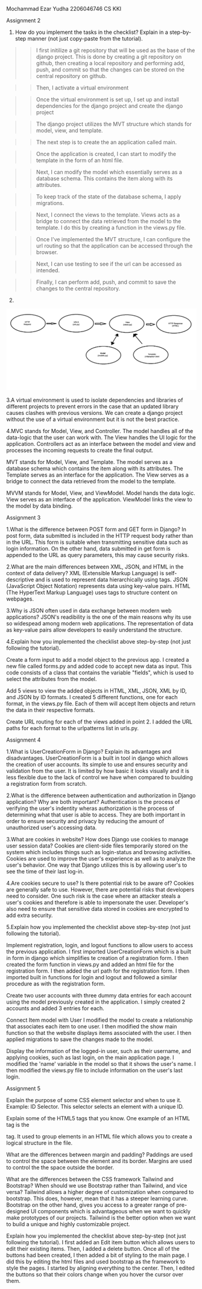 Mochammad Ezar Yudha
2206046746
CS KKI

Assignment 2

1. How do you implement the tasks in the checklist? Explain in a step-by-step manner (not just copy-paste from the tutorial).
>> I first initilize a git repository that will be used as the base of the django project.
> This is done by creating a git repository on github, then creating a local repository and performing add, push, and commit so that the changes can be stored on the central repository on github.

>>Then, I activate a virtual environment

>>Once the virtual environment is set up, I set up and install dependencies for the django project and create the django project

>>The django project utilizes the MVT structure which stands for model, view, and template.

>>The next step is to create the an application called main.

>>Once the application is created, I can start to modify the template in the form of an html file.

>>Next, I can modify the model which essentially serves as a database schema. This contains the item along with its attributes.

>>To keep track of the state of the database schema, I apply migrations.

>>Next, I connect the views to the template. Views acts as a bridge to connect the data retrieved from the model to the template. I do this by creating a function in the views.py file.

>>Once I've implemented the MVT structure, I can configure the url routing so that the application can be accessed through the browser.

>>Next, I can use testing to see if the url can be accessed as intended.

>>Finally, I can perform add, push, and commit to save the changes to the central repository.

2.
<img src="Diagram/PBDDiagram1.png">



3.A virtual environment is used to isolate dependencies and libraries of different projects to prevent errors in the case that an updated library causes clashes with previous versions. We can create a django project without the use of a virtual environment but it is not the best practice.

4.MVC stands for Model, View, and Controller. The model handles all of the data-logic that the user can work with. The View handles the UI logic for the application. Controllers act as an interface between the model and view and processes the incoming requests to create the final output.

MVT stands for Model, View, and Template. The model serves as a database schema which contains the item along with its attributes. The Template serves as an interface for the application. The View serves as a bridge to connect the data retrieved from the model to the template.

MVVM stands for Model, View, and ViewModel. Model hands the data logic. View serves as an interface of the application. ViewModel links the view to the model by data binding.






Assignment 3

1.What is the difference between POST form and GET form in Django?
In post form, data submitted is included in the HTTP request body rather than in the URL. This form is suitable when transmitting sensitive data such as login information. On the other hand, data submitted in get form is appended to the URL as query parameters, this may cause security risks.

2.What are the main differences between XML, JSON, and HTML in the context of data delivery?
XML (Extensible Markup Language) is self-descriptive and is used to represent data hierarchically using tags. JSON (JavaScript Object Notation) represents data using key-value pairs. HTML (The HyperText Markup Language) uses tags to structure content on webpages.

3.Why is JSON often used in data exchange between modern web applications?
JSON's readibility is the one of the main reasons why its use so widespead among modern web applications. The representation of data as key-value pairs allow developers to easily understand the structure.

4.Explain how you implemented the checklist above step-by-step (not just following the tutorial).

Create a form input to add a model object to the previous app.
I created a new file called forms.py and added code to accept new data as input. This code consists of a class that contains the variable "fields", which is used to select the attributes from the model.

Add 5 views to view the added objects in HTML, XML, JSON, XML by ID, and JSON by ID formats.
I created 5 different functions, one for each format, in the views.py file. Each of them will accept Item objects and return the data in their respective formats.

Create URL routing for each of the views added in point 2.
I added the URL paths for each format to the urlpatterns list in urls.py.

Assignment 4

1.What is UserCreationForm in Django? Explain its advantages and disadvantages.
UserCreationForm is a built in tool in django which allows the creation of user accounts. Its simple to use and ensures security and validation from the user. It is limited by how basic it looks visually and it is less flexible due to the lack of control we have when compared to buulding a registration form from scratch.

2.What is the difference between authentication and authorization in Django application? Why are both important?
Authentication is the process of verifying the user's indentity wheras authorization is the process of determining what that user is able to access. They are both important in order to ensure security and privacy by reducing the amount of unauthorized user's accessing data.

3.What are cookies in website? How does Django use cookies to manage user session data?
Cookies are client-side files temporarily stored on the system which includes things such as login-status and browsing activities. Cookies are used to improve the user's experience as well as to analyze the user's behavior. One way that Django utilizes this is by allowing user's to see the time of their last log-in.

4.Are cookies secure to use? Is there potential risk to be aware of?
Cookies are generally safe to use. However, there are potential risks that developers need to consider. One such risk is the case where an attacker steals a user's cookies and therefore is able to impersonate the user. Developer's also need to ensure that sensitive data stored in cookies are encrypted to add extra security.

5.Explain how you implemented the checklist above step-by-step (not just following the tutorial).

Implement registration, login, and logout functions to allow users to access the previous application.
I first imported UserCreationForm which is a built in form in django which simplifies te creation of a registration form. I then created the form function in views.py and added an html file for the registration form. I then added the url path for the registration form. I then imported built in functions for login and logout and followed a similar procedure as with the registration form.

Create two user accounts with three dummy data entries for each account using the model previously created in the application.
I simply created 2 accounts and added 3 entries for each.

Connect Item model with User
I modified the model to create a relationship that associates each item to one user. I then modified the show main function so that the website displays items associated with the user. I then applied migrations to save the changes made to the model.

Display the information of the logged-in user, such as their username, and applying cookies, such as last login, on the main application page.
I modified the 'name' variable in the model so that it shows the user's name. I then modified the views.py file to include information on the user's last login.

Assignment 5

Explain the purpose of some CSS element selector and when to use it.
Example: ID Selector.
This selector selects an element with a unique ID. 

Explain some of the HTML5 tags that you know.
One example of an HTML tag is the <div> tag. It used to group elements in an HTML file which allows you to create a logical structure in the file.

What are the differences between margin and padding?
Paddings are used to control the space between the element and its border. Margins are used to control the the space outside the border.

What are the differences between the CSS framework Tailwind and Bootstrap? When should we use Bootstrap rather than Tailwind, and vice versa?
Tailwind allows a higher degree of customization when compared to bootstrap. This does, however, mean that it has a steeper learning curve. Bootstrap on the other hand, gives you access to a greater range of pre-designed UI components which is advantageous when we want to quickly make prototypes of our projects. Tailwind is the better option when we want to build a unique and highly customizable project.

Explain how you implemented the checklist above step-by-step (not just following the tutorial).
I first added an Edit item button which allows users to edit their existing items. Then, I added a delete button. Once all of the buttons had been created, I then added a bit of styling to the main page. I did this by editing the html files and used bootstrap as the framework to style the pages. I started by aligning everything to the center. Then, I edited the buttons so that their colors change when you hover the cursor over them.